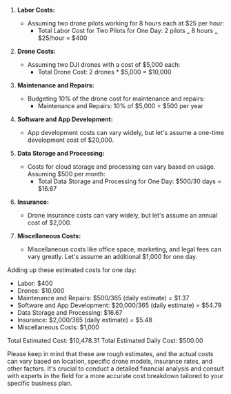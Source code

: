 1. **Labor Costs:**

   - Assuming two drone pilots working for 8 hours each at $25 per hour:
     - Total Labor Cost for Two Pilots for One Day: 2 pilots _ 8 hours _ $25/hour = $400

2. **Drone Costs:**

   - Assuming two DJI drones with a cost of $5,000 each:
     - Total Drone Cost: 2 drones \* $5,000 = $10,000

3. **Maintenance and Repairs:**

   - Budgeting 10% of the drone cost for maintenance and repairs:
     - Maintenance and Repairs: 10% of $5,000 = $500 per year

4. **Software and App Development:**

   - App development costs can vary widely, but let's assume a one-time development cost of $20,000.

5. **Data Storage and Processing:**

   - Costs for cloud storage and processing can vary based on usage. Assuming $500 per month:
     - Total Data Storage and Processing for One Day: $500/30 days = $16.67

6. **Insurance:**

   - Drone insurance costs can vary widely, but let's assume an annual cost of $2,000.

7. **Miscellaneous Costs:**
   - Miscellaneous costs like office space, marketing, and legal fees can vary greatly. Let's assume an additional $1,000 for one day.

Adding up these estimated costs for one day:

- Labor: $400
- Drones: $10,000
- Maintenance and Repairs: $500/365 (daily estimate) = $1.37
- Software and App Development: $20,000/365 (daily estimate) = $54.79
- Data Storage and Processing: $16.67
- Insurance: $2,000/365 (daily estimate) = $5.48
- Miscellaneous Costs: $1,000

Total Estimated Cost: $10,478.31
Total Estimated Daily Cost: $500.00

Please keep in mind that these are rough estimates, and the actual costs can vary based on location, specific drone models, insurance rates, and other factors. It's crucial to conduct a detailed financial analysis and consult with experts in the field for a more accurate cost breakdown tailored to your specific business plan.

